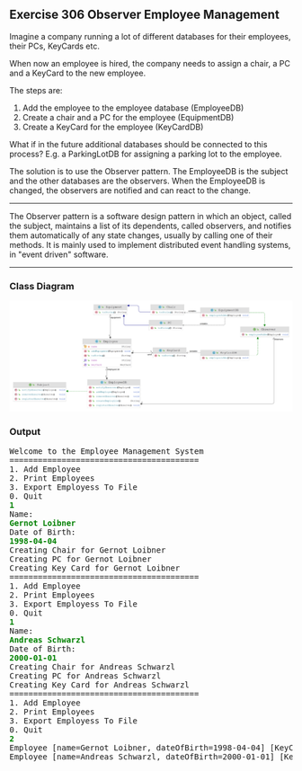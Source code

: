 ## Exercise 306 Observer Employee Management

Imagine a company running a lot of different databases for their employees, their PCs, KeyCards etc. 

When now an employee is hired, the company needs to assign a chair, a PC and a KeyCard to the
new employee.

The steps are:
1. Add the employee to the employee database (EmployeeDB)
2. Create a chair and a PC for the employee (EquipmentDB)
3. Create a KeyCard for the employee (KeyCardDB)

What if in the future additional databases should be connected to this process?
E.g. a ParkingLotDB for assigning a parking lot to the employee.

The solution is to use the Observer pattern. The EmployeeDB is the subject and the other
databases are the observers. When the EmployeeDB is changed, the observers are notified and
can react to the change.

---

The Observer pattern is a software design pattern in which an object, called the subject, maintains 
a list of its dependents, called observers, and notifies them automatically of any state changes, 
usually by calling one of their methods. It is mainly used to implement distributed event handling 
systems, in "event driven" software.

---


### Class Diagram

![](src/diagram.png)

### Output

<pre>
Welcome to the Employee Management System
========================================
1. Add Employee
2. Print Employees
3. Export Employess To File
0. Quit
<b style="color:green">1</b>
Name: 
<b style="color:green">Gernot Loibner</b>
Date of Birth: 
<b style="color:green">1998-04-04</b>
Creating Chair for Gernot Loibner
Creating PC for Gernot Loibner
Creating Key Card for Gernot Loibner
========================================
1. Add Employee
2. Print Employees
3. Export Employess To File
0. Quit
<b style="color:green">1</b>
Name: 
<b style="color:green">Andreas Schwarzl</b>
Date of Birth: 
<b style="color:green">2000-01-01</b>
Creating Chair for Andreas Schwarzl
Creating PC for Andreas Schwarzl
Creating Key Card for Andreas Schwarzl
========================================
1. Add Employee
2. Print Employees
3. Export Employess To File
0. Quit
<b style="color:green">2</b>
Employee [name=Gernot Loibner, dateOfBirth=1998-04-04] [KeyCard [id=107684]] [Chair [color=Green] [serialNumber=164]] [PC [operatingSystem=Linux, processor=AMD Ryzen 5] [serialNumber=4591]]
Employee [name=Andreas Schwarzl, dateOfBirth=2000-01-01] [KeyCard [id=161189]] [Chair [color=Blue] [serialNumber=51]] [PC [operatingSystem=Linux, processor=Intel Core i3] [serialNumber=4414]]


</pre>
